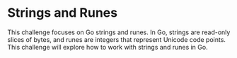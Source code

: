 # Strings and Runes

This challenge focuses on Go strings and runes. In Go, strings are read-only slices of bytes, and runes are integers that represent Unicode code points. This challenge will explore how to work with strings and runes in Go.
